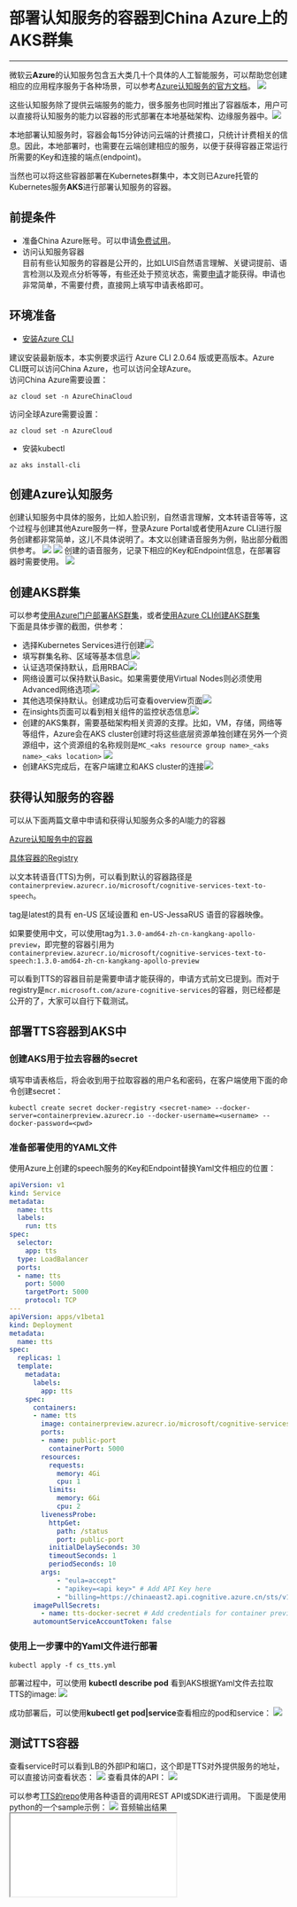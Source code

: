 # 部署认知服务的容器到China Azure上的AKS群集
---
微软云**Azure**的认知服务包含五大类几十个具体的人工智能服务，可以帮助您创建相应的应用程序服务于各种场景，可以参考[Azure认知服务的官方文档](https://azure.microsoft.com/zh-cn/services/cognitive-services/)。
![](/img/cs0.png)

这些认知服务除了提供云端服务的能力，很多服务也同时推出了容器版本，用户可以直接将认知服务的能力以容器的形式部署在本地基础架构、边缘服务器中。![](/img/architecture.png)

本地部署认知服务时，容器会每15分钟访问云端的计费接口，只统计计费相关的信息。因此，本地部署时，也需要在云端创建相应的服务，以便于获得容器正常运行所需要的Key和连接的端点(endpoint)。

当然也可以将这些容器部署在Kubernetes群集中，本文则已Azure托管的Kubernetes服务**AKS**进行部署认知服务的容器。


## 前提条件
* 准备China Azure账号。可以申请[免费试用](https://wd.azure.cn/zh-cn/pricing/1rmb-trial-full)。
* 访问认知服务容器  
目前有些认知服务的容器是公开的，比如LUIS自然语言理解、关键词提前、语言检测以及观点分析等等，有些还处于预览状态，需要[申请](https://docs.microsoft.com/zh-cn/azure/cognitive-services/cognitive-services-container-support)才能获得。申请也非常简单，不需要付费，直接网上填写申请表格即可。

## 环境准备
* [安装Azure CLI](https://docs.azure.cn/zh-cn/cli/install-azure-cli?view=azure-cli-latest)

建议安装最新版本，本实例要求运行 Azure CLI 2.0.64 版或更高版本。Azure CLI既可以访问China Azure，也可以访问全球Azure。  
访问China Azure需要设置：  
```
az cloud set -n AzureChinaCloud
```
访问全球Azure需要设置：  
```
az cloud set -n AzureCloud
```
* 安装kubectl  
```
az aks install-cli
```
## 创建Azure认知服务
创建认知服务中具体的服务，比如人脸识别，自然语言理解，文本转语音等等，这个过程与创建其他Azure服务一样，登录Azure Portal或者使用Azure CLI进行服务创建都非常简单，这儿不具体说明了。本文以创建语音服务为例，贴出部分截图供参考。
![](/img/cs1.png)
![](/img/cs2.png)
创建的语音服务，记录下相应的Key和Endpoint信息，在部署容器时需要使用。
![](/img/cs3.png)

## 创建AKS群集
可以参考[使用Azure门户部署AKS群集](https://docs.azure.cn/aks/kubernetes-walkthrough-portal)，或者[使用Azure CLI创建AKS群集](https://docs.azure.cn/zh-cn/aks/kubernetes-walkthrough)  
下面是具体步骤的截图，供参考：
* 选择Kubernetes Services进行创建![](/img/aks1.png)
* 填写群集名称、区域等基本信息![](/img/aks2.png)
* 认证选项保持默认，启用RBAC![](/img/aks3.png)
* 网络设置可以保持默认Basic。如果需要使用Virtual Nodes则必须使用Advanced网络选项![](/img/aks4.png)
* 其他选项保持默认。创建成功后可查看overview页面![](/img/aks5.png)
* 在insights页面可以看到相关组件的监控状态信息![](/img/aks6.png)
* 创建的AKS集群，需要基础架构相关资源的支撑。比如，VM，存储，网络等等组件，Azure会在AKS cluster创建时将这些底层资源单独创建在另外一个资源组中，这个资源组的名称规则是`MC_<aks resource group name>_<aks name>_<aks location>` ![](/img/aks7.png)
* 创建AKS完成后，在客户端建立和AKS cluster的连接![](img/az_kubectl1.png)

## 获得认知服务的容器
可以从下面两篇文章中申请和获得认知服务众多的AI能力的容器

[Azure认知服务中的容器](https://docs.microsoft.com/zh-cn/azure/cognitive-services/cognitive-services-container-support#containers-in-azure-cognitive-services)

[具体容器的Registry](https://docs.microsoft.com/zh-cn/azure/cognitive-services/containers/container-image-tags)

以文本转语音(TTS)为例，可以看到默认的容器路径是`containerpreview.azurecr.io/microsoft/cognitive-services-text-to-speech`。

tag是latest的具有 en-US 区域设置和 en-US-JessaRUS 语音的容器映像。

如果要使用中文，可以使用tag为`1.3.0-amd64-zh-cn-kangkang-apollo-preview`，即完整的容器引用为`containerpreview.azurecr.io/microsoft/cognitive-services-text-to-speech:1.3.0-amd64-zh-cn-kangkang-apollo-preview`

可以看到TTS的容器目前是需要申请才能获得的，申请方式前文已提到。而对于registry是`mcr.microsoft.com/azure-cognitive-services`的容器，则已经都是公开的了，大家可以自行下载测试。


## 部署TTS容器到AKS中
### 创建AKS用于拉去容器的secret
填写申请表格后，将会收到用于拉取容器的用户名和密码，在客户端使用下面的命令创建secret：
```
kubectl create secret docker-registry <secret-name> --docker-server=containerpreview.azurecr.io --docker-username=<username> --docker-password=<pwd>
```

### 准备部署使用的YAML文件
使用Azure上创建的speech服务的Key和Endpoint替换Yaml文件相应的位置：
```Yaml
apiVersion: v1
kind: Service
metadata:
  name: tts
  labels:
    run: tts
spec:
  selector:
    app: tts
  type: LoadBalancer
  ports:
  - name: tts
    port: 5000
    targetPort: 5000
    protocol: TCP
---
apiVersion: apps/v1beta1
kind: Deployment
metadata:
  name: tts
spec:
  replicas: 1
  template:
    metadata:
      labels:
        app: tts
    spec:
      containers:
      - name: tts
        image: containerpreview.azurecr.io/microsoft/cognitive-services-text-to-speech:1.3.0-amd64-zh-cn-kangkang-apollo-preview
        ports:
        - name: public-port
          containerPort: 5000
        resources:
          requests:
            memory: 4Gi
            cpu: 1
          limits:
            memory: 6Gi
            cpu: 2
        livenessProbe:
          httpGet:
            path: /status
            port: public-port
          initialDelaySeconds: 30
          timeoutSeconds: 1
          periodSeconds: 10
        args:
            - "eula=accept"
            - "apikey=<api key>" # Add API Key here
            - "billing=https://chinaeast2.api.cognitive.azure.cn/sts/v1.0/issuetoken" # Add billing key here
      imagePullSecrets:
        - name: tts-docker-secret # Add credentials for container preview registry here
      automountServiceAccountToken: false
```
### 使用上一步骤中的Yaml文件进行部署
```
kubectl apply -f cs_tts.yml
```
部署过程中，可以使用 **kubectl describe pod** 看到AKS根据Yaml文件去拉取TTS的image:
![](/img/kubectl_container_pulling.png)

成功部署后，可以使用**kubectl get pod|service**查看相应的pod和service：
![](/img/kubectl_container_running.png)

## 测试TTS容器
查看service时可以看到LB的外部IP和端口，这个即是TTS对外提供服务的地址，可以直接访问查看状态：
![](/img/tts_api_web_page.png)
查看具体的API：
![](/img/kubectl_container_swagger.png)

可以参考[TTS的repo](https://github.com/Azure-Samples/Cognitive-Speech-TTS)使用各种语音的调用REST API或SDK进行调用。
下面是使用python的一个sample示例：
![](/img/tts_python_sample.png)
音频输出结果<iframe src=/sample-20200214-002616.mp3></iframe>